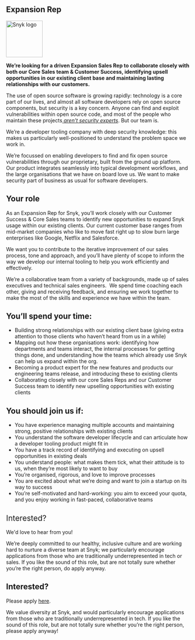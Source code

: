 Expansion Rep
---

<img src="https://res.cloudinary.com/snyk/image/upload/v1537345894/press-kit/brand/logo-black.png" width="100" alt="Snyk logo" />

<p><strong>We’re looking for a driven Expansion Sales Rep to collaborate closely with both our Core Sales team &amp; Customer Success, identifying upsell opportunities in our existing client base and maintaining lasting relationships with our customers.</strong></p>
<p><span style="font-weight: 400;">The use of open source software is growing rapidly: technology is a core part of our lives, and almost all software developers rely on open source components, but security is a key concern. Anyone can find and exploit vulnerabilities within open source code, and most of the people who maintain these projects</span><a href="https://snyk.io/stateofossecurity/#risk-and-impact"> <em><span style="font-weight: 400;">aren’t security experts</span></em></a><span style="font-weight: 400;">. But our team is.</span></p>
<p><span style="font-weight: 400;">We’re a developer tooling company with deep security knowledge: this makes us particularly well-positioned to understand the problem space we work in.</span></p>
<p><span style="font-weight: 400;">We’re focussed on enabling developers to find and fix open source vulnerabilities through our proprietary, built from the ground up platform. Our product integrates seamlessly into typical development workflows, and the large organisations that we have on board love us. We want to make security part of business as usual for software developers.</span></p>
<h2><strong>Your role</strong></h2>
<p><span style="font-weight: 400;">As an Expansion Rep for Snyk, you’ll work closely with our Customer Success &amp; Core Sales teams to identify new opportunities to expand Snyk usage within our existing clients. Our current customer base ranges from mid-market companies who like to move fast right up to slow burn large enterprises like Google, Netflix and Salesforce.</span></p>
<p><span style="font-weight: 400;">We want you to contribute to the iterative improvement of our sales process, tone and approach, and you’ll have plenty of scope to inform the way we develop our internal tooling to help you work efficiently and effectively.</span></p>
<p><span style="font-weight: 400;">We’re a collaborative team from a variety of backgrounds, made up of sales executives and technical sales engineers.  We spend time coaching each other, giving and receiving feedback, and ensuring we work together to make the most of the skills and experience we have within the team.    </span></p>
<h2><strong>You’ll spend your time:</strong></h2>
<ul>
<li style="font-weight: 400;"><span style="font-weight: 400;">Building strong relationships with our existing client base (giving extra attention to those clients who haven’t heard from us in a while)</span></li>
<li style="font-weight: 400;"><span style="font-weight: 400;">Mapping out how these organisations work: identifying how departments and teams interact, the internal processes for getting things done, and understanding how the teams which already use Snyk can help us expand within the org.</span></li>
<li style="font-weight: 400;"><span style="font-weight: 400;">Becoming a product expert for the new features and products our engineering teams release, and introducing these to existing clients </span></li>
<li style="font-weight: 400;"><span style="font-weight: 400;">Collaborating closely with our core Sales Reps and our Customer Success team to identify new upselling opportunities with existing clients</span></li>
</ul>
<h2><strong>You should join us if:</strong></h2>
<ul>
<li style="font-weight: 400;"><span style="font-weight: 400;">You have experience managing multiple accounts and maintaining strong, positive relationships with existing clients</span></li>
<li style="font-weight: 400;"><span style="font-weight: 400;">You understand the software developer lifecycle and can articulate how a developer tooling product might fit in</span></li>
<li style="font-weight: 400;"><span style="font-weight: 400;">You have a track record of identifying and executing on upsell opportunities in existing deals</span></li>
<li style="font-weight: 400;"><span style="font-weight: 400;">You understand people: what makes them tick, what their attitude is to us, when they’re most likely to want to buy</span></li>
<li style="font-weight: 400;"><span style="font-weight: 400;">You’re organised, rigorous, and love to improve processes</span></li>
<li style="font-weight: 400;"><span style="font-weight: 400;">You are excited about what we’re doing and want to join a startup on its way to success </span></li>
<li style="font-weight: 400;"><span style="font-weight: 400;">You’re self-motivated and hard-working: you aim to exceed your quota, and you enjoy working in fast-paced, collaborative teams</span></li>
</ul>
<h2><span style="font-weight: 400;">Interested?</span></h2>
<p><span style="font-weight: 400;">We'd love to hear from you!</span></p>
<p><span style="font-weight: 400;">We’re deeply committed to our healthy, inclusive culture and are working hard to nurture a diverse team at Snyk; we particularly encourage applications from those who are traditionally underrepresented in tech or sales. If you like the sound of this role, but are not totally sure whether you’re the right person, do apply anyway.</span></p>

Interested?
---

Please apply [here](https://boards.greenhouse.io/snyk/jobs/4197222002#app).

We value diversity at Snyk, and would particularly encourage applications from those who are traditionally underrepresented in tech.
If you like the sound of this role, but are not totally sure whether you’re the right person, please apply anyway!
